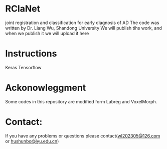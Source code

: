 # RClaNet
joint registration and classification for early diagnosis of AD
The code was written by Dr. Liang Wu, Shandong University
We will publish tihs work, and when we publish it we will upload it here

# Instructions

Keras
Tensorflow

# Ackonowleggment

Some codes in this repository are modified form Labreg and VoxelMorph.

# Contact:

If you have any problems or questions please contact(wl202305@126.com or hushunbo@lyu.edu.cn)
